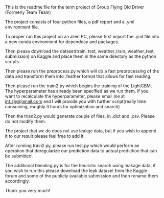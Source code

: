 This is the readme file for the term project of Group Flying Old Driver (Formerly Team Team)

The project consists of four python files, a pdf report and a .yml environment file.

To proper run this project on an alien PC, please first import the .yml file into a new conda environment for dependecy and packages.

Then please download the dataset(train, test, weather_train, weather_test, submission) on Kaggle and place them in the same directory as the python scripts.

Then please run the preprocess.py which will do a fast preprocessing of the data and transform them into .feather format that allows for fast reading.

Then please run the train2.py which begins the training of the LightGBM. The hyperparameter has already been specified as we run them. If you want to recalculate the hyperparameter, please email me at int.zjy@gmail.com and I will provide you with further script(really time consuming, roughly 3 hours for optimization and search)

Then the trian2.py would generate couple of files, in .dict and .csv. Please do not modify them.

The project that we do does not use leakge data, but if you wish to append it to our result please feel free to add it.

After running train2.py, please run test.py which would perform an operation that deregularize our prediction data to actual prediction that can be submitted.

The additional blending.py is for the heuristic search using leakage data, if you wish to run this please download the leak dataset from the Kaggle forum and some of the publicly available submission and then rename them accordingly. 

Thank you very much!

